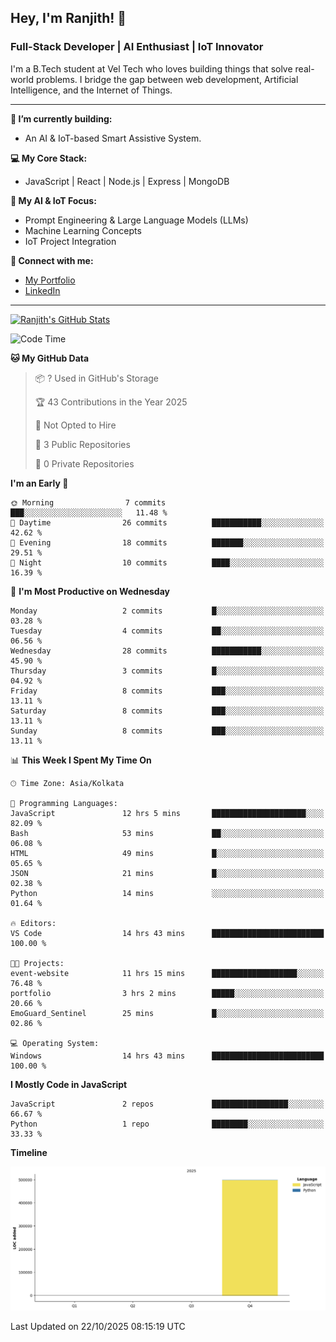 ## Hey, I'm Ranjith! 👋

### Full-Stack Developer | AI Enthusiast | IoT Innovator

I'm a B.Tech student at Vel Tech who loves building things that solve real-world problems. I bridge the gap between web development, Artificial Intelligence, and the Internet of Things.

---

**🔭 I’m currently building:**
* An AI & IoT-based Smart Assistive System.

**💻 My Core Stack:**
* JavaScript | React | Node.js | Express | MongoDB

**🤖 My AI & IoT Focus:**
* Prompt Engineering & Large Language Models (LLMs)
* Machine Learning Concepts
* IoT Project Integration

**🔗 Connect with me:**
* [My Portfolio](https://ranjith-portfolio-2123f.web.app/)
* [LinkedIn](https://www.linkedin.com/in/ranjith-j-835ab0343/)

---
[![Ranjith's GitHub Stats](https://github-readme-stats.vercel.app/api?username=Ranjikutti&show_icons=true&theme=tokyonight&hide_border=true&count_private=true)](https://github.com/Ranjikutti)

<!--START_SECTION:waka-->
![Code Time](http://img.shields.io/badge/Code%20Time-14%20hrs%2041%20mins-blue)

**🐱 My GitHub Data** 

> 📦 ? Used in GitHub's Storage 
 > 
> 🏆 43 Contributions in the Year 2025
 > 
> 🚫 Not Opted to Hire
 > 
> 📜 3 Public Repositories 
 > 
> 🔑 0 Private Repositories 
 > 
**I'm an Early 🐤** 

```text
🌞 Morning                7 commits           ███░░░░░░░░░░░░░░░░░░░░░░   11.48 % 
🌆 Daytime                26 commits          ███████████░░░░░░░░░░░░░░   42.62 % 
🌃 Evening                18 commits          ███████░░░░░░░░░░░░░░░░░░   29.51 % 
🌙 Night                  10 commits          ████░░░░░░░░░░░░░░░░░░░░░   16.39 % 
```
📅 **I'm Most Productive on Wednesday** 

```text
Monday                   2 commits           █░░░░░░░░░░░░░░░░░░░░░░░░   03.28 % 
Tuesday                  4 commits           ██░░░░░░░░░░░░░░░░░░░░░░░   06.56 % 
Wednesday                28 commits          ███████████░░░░░░░░░░░░░░   45.90 % 
Thursday                 3 commits           █░░░░░░░░░░░░░░░░░░░░░░░░   04.92 % 
Friday                   8 commits           ███░░░░░░░░░░░░░░░░░░░░░░   13.11 % 
Saturday                 8 commits           ███░░░░░░░░░░░░░░░░░░░░░░   13.11 % 
Sunday                   8 commits           ███░░░░░░░░░░░░░░░░░░░░░░   13.11 % 
```


📊 **This Week I Spent My Time On** 

```text
🕑︎ Time Zone: Asia/Kolkata

💬 Programming Languages: 
JavaScript               12 hrs 5 mins       █████████████████████░░░░   82.09 % 
Bash                     53 mins             ██░░░░░░░░░░░░░░░░░░░░░░░   06.08 % 
HTML                     49 mins             █░░░░░░░░░░░░░░░░░░░░░░░░   05.65 % 
JSON                     21 mins             █░░░░░░░░░░░░░░░░░░░░░░░░   02.38 % 
Python                   14 mins             ░░░░░░░░░░░░░░░░░░░░░░░░░   01.64 % 

🔥 Editors: 
VS Code                  14 hrs 43 mins      █████████████████████████   100.00 % 

🐱‍💻 Projects: 
event-website            11 hrs 15 mins      ███████████████████░░░░░░   76.48 % 
portfolio                3 hrs 2 mins        █████░░░░░░░░░░░░░░░░░░░░   20.66 % 
EmoGuard_Sentinel        25 mins             █░░░░░░░░░░░░░░░░░░░░░░░░   02.86 % 

💻 Operating System: 
Windows                  14 hrs 43 mins      █████████████████████████   100.00 % 
```

**I Mostly Code in JavaScript** 

```text
JavaScript               2 repos             █████████████████░░░░░░░░   66.67 % 
Python                   1 repo              ████████░░░░░░░░░░░░░░░░░   33.33 % 
```



**Timeline**

![Lines of Code chart](https://raw.githubusercontent.com/Ranjikutti/Ranjikutti/main/assets/bar_graph.png)


 Last Updated on 22/10/2025 08:15:19 UTC
<!--END_SECTION:waka-->
